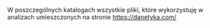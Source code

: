 W poszczególnych katalogach wszystkie pliki, które wykorzystuję w analizach umieszczonych na stronie https://danetyka.com/
